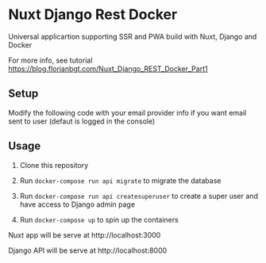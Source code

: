 # Nuxt Django Rest Docker

Universal applicartion supporting SSR and PWA build with Nuxt, Django and Docker

For more info, see tutorial https://blog.florianbgt.com/Nuxt_Django_REST_Docker_Part1

## Setup
Modify the following code with your email provider info if you want email sent to user (defaut is logged in the console)

## Usage

1) Clone this repository

2) Run `docker-compose run api migrate` to migrate the database

3) Run `docker-compose run api createsuperuser` to create a super user and have access to Django admin page

4) Run `docker-compose up` to spin up the containers

Nuxt app will be serve at http://localhost:3000

Django API will be serve at http://localhost:8000